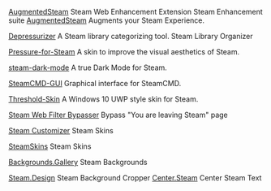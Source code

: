 
[AugmentedSteam](https://augmentedsteam.com/)
Steam Web Enhancement Extension
Steam Enhancement suite
[AugmentedSteam](https://github.com/tfedor/AugmentedSteam)
Augments your Steam Experience.

[Depressurizer](https://github.com/Depressurizer/Depressurizer)
A Steam library categorizing tool.
Steam Library Organizer

[Pressure-for-Steam](https://github.com/DirtDiglett/Pressure-for-Steam)
A skin to improve the visual aesthetics of Steam.

[steam-dark-mode](https://github.com/AikoMidori/steam-dark-mode)
A true Dark Mode for Steam.

[SteamCMD-GUI](https://github.com/DioJoestar/SteamCMD-GUI)
Graphical interface for SteamCMD.

[Threshold-Skin](https://github.com/Edgarware/Threshold-Skin)
A Windows 10 UWP style skin for Steam.

[Steam Web Filter Bypasser](https://chrome.google.com/webstore/detail/steam-web-filter-bypasser/gohcmgakipmdlpacegcgolafdhdlgifl)
Bypass "You are leaving Steam" page

[Steam Customizer](https://community.steamcustomizer.com/)
Steam Skins

[SteamSkins](http://steamskins.org/)
Steam Skins

[Backgrounds.Gallery](https://backgrounds.gallery/)
Steam Backgrounds

[Steam.Design](https://steam.design/)
Steam Background Cropper
[Center.Steam](https://center.steam.design/)
Center Steam Text
